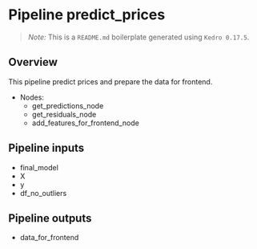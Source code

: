 # Pipeline predict_prices

> *Note:* This is a `README.md` boilerplate generated using `Kedro 0.17.5`.

## Overview

This pipeline predict prices and prepare the data for frontend.

- Nodes:
  - get_predictions_node
  - get_residuals_node
  - add_features_for_frontend_node

## Pipeline inputs

- final_model
- X
- y
- df_no_outliers

## Pipeline outputs

- data_for_frontend
